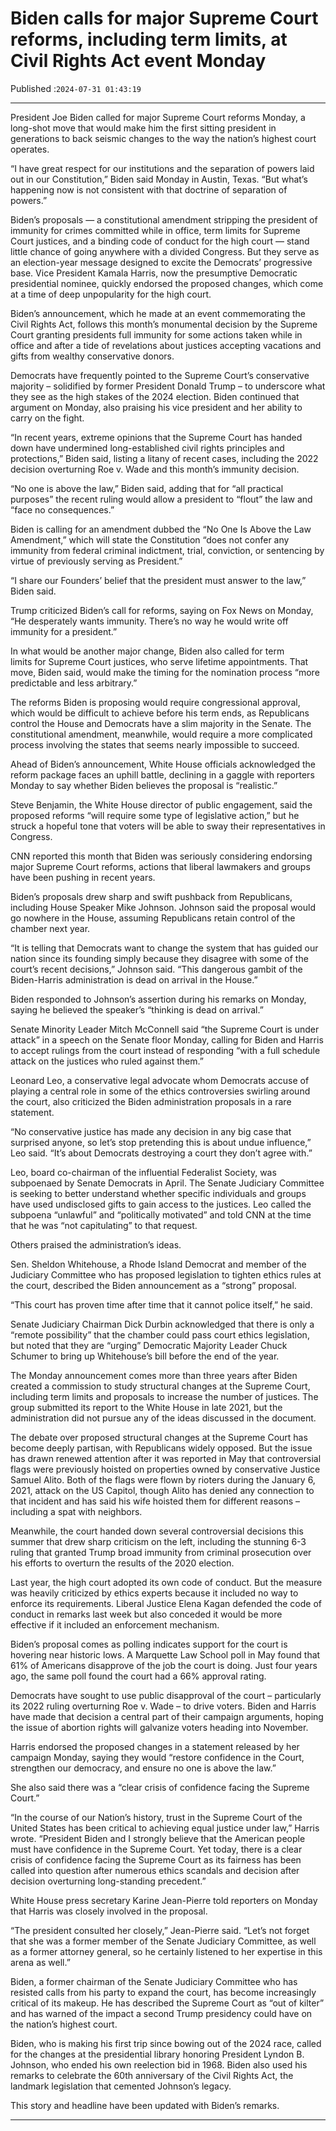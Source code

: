 # Biden calls for major Supreme Court reforms, including term limits, at Civil Rights Act event Monday

Published :`2024-07-31 01:43:19`

---

President Joe Biden called for major Supreme Court reforms Monday, a long-shot move that would make him the first sitting president in generations to back seismic changes to the way the nation’s highest court operates.

“I have great respect for our institutions and the separation of powers laid out in our Constitution,” Biden said Monday in Austin, Texas. “But what’s happening now is not consistent with that doctrine of separation of powers.”

Biden’s proposals — a constitutional amendment stripping the president of immunity for crimes committed while in office, term limits for Supreme Court justices, and a binding code of conduct for the high court — stand little chance of going anywhere with a divided Congress. But they serve as an election-year message designed to excite the Democrats’ progressive base. Vice President Kamala Harris, now the presumptive Democratic presidential nominee, quickly endorsed the proposed changes, which come at a time of deep unpopularity for the high court.

Biden’s announcement, which he made at an event commemorating the Civil Rights Act, follows this month’s monumental decision by the Supreme Court granting presidents full immunity for some actions taken while in office and after a tide of revelations about justices accepting vacations and gifts from wealthy conservative donors.

Democrats have frequently pointed to the Supreme Court’s conservative majority – solidified by former President Donald Trump – to underscore what they see as the high stakes of the 2024 election. Biden continued that argument on Monday, also praising his vice president and her ability to carry on the fight.

“In recent years, extreme opinions that the Supreme Court has handed down have undermined long-established civil rights principles and protections,” Biden said, listing a litany of recent cases, including the 2022 decision overturning Roe v. Wade and this month’s immunity decision.

“No one is above the law,” Biden said, adding that for “all practical purposes” the recent ruling would allow a president to “flout” the law and “face no consequences.”

Biden is calling for an amendment dubbed the “No One Is Above the Law Amendment,” which will state the Constitution “does not confer any immunity from federal criminal indictment, trial, conviction, or sentencing by virtue of previously serving as President.”

“I share our Founders’ belief that the president must answer to the law,” Biden said.

Trump criticized Biden’s call for reforms, saying on Fox News on Monday, “He desperately wants immunity. There’s no way he would write off immunity for a president.”

In what would be another major change, Biden also called for term limits for Supreme Court justices, who serve lifetime appointments. That move, Biden said, would make the timing for the nomination process “more predictable and less arbitrary.”

The reforms Biden is proposing would require congressional approval, which would be difficult to achieve before his term ends, as Republicans control the House and Democrats have a slim majority in the Senate. The constitutional amendment, meanwhile, would require a more complicated process involving the states that seems nearly impossible to succeed.

Ahead of Biden’s announcement, White House officials acknowledged the reform package faces an uphill battle, declining in a gaggle with reporters Monday to say whether Biden believes the proposal is “realistic.”

Steve Benjamin, the White House director of public engagement, said the proposed reforms “will require some type of legislative action,” but he struck a hopeful tone that voters will be able to sway their representatives in Congress.

CNN reported this month that Biden was seriously considering endorsing major Supreme Court reforms, actions that liberal lawmakers and groups have been pushing in recent years.

Biden’s proposals drew sharp and swift pushback from Republicans, including House Speaker Mike Johnson. Johnson said the proposal would go nowhere in the House, assuming Republicans retain control of the chamber next year.

“It is telling that Democrats want to change the system that has guided our nation since its founding simply because they disagree with some of the court’s recent decisions,” Johnson said. “This dangerous gambit of the Biden-Harris administration is dead on arrival in the House.”

Biden responded to Johnson’s assertion during his remarks on Monday, saying he believed the speaker’s “thinking is dead on arrival.”

Senate Minority Leader Mitch McConnell said “the Supreme Court is under attack” in a speech on the Senate floor Monday, calling for Biden and Harris to accept rulings from the court instead of responding “with a full schedule attack on the justices who ruled against them.”

Leonard Leo, a conservative legal advocate whom Democrats accuse of playing a central role in some of the ethics controversies swirling around the court, also criticized the Biden administration proposals in a rare statement.

“No conservative justice has made any decision in any big case that surprised anyone, so let’s stop pretending this is about undue influence,” Leo said. “It’s about Democrats destroying a court they don’t agree with.”

Leo, board co-chairman of the influential Federalist Society, was subpoenaed by Senate Democrats in April. The Senate Judiciary Committee is seeking to better understand whether specific individuals and groups have used undisclosed gifts to gain access to the justices. Leo called the subpoena “unlawful” and “politically motivated” and told CNN at the time that he was “not capitulating” to that request.

Others praised the administration’s ideas.

Sen. Sheldon Whitehouse, a Rhode Island Democrat and member of the Judiciary Committee who has proposed legislation to tighten ethics rules at the court, described the Biden announcement as a “strong” proposal.

“This court has proven time after time that it cannot police itself,” he said.

Senate Judiciary Chairman Dick Durbin acknowledged that there is only a “remote possibility” that the chamber could pass court ethics legislation, but noted that they are “urging” Democratic Majority Leader Chuck Schumer to bring up Whitehouse’s bill before the end of the year.

The Monday announcement comes more than three years after Biden created a commission to study structural changes at the Supreme Court, including term limits and proposals to increase the number of justices. The group submitted its report to the White House in late 2021, but the administration did not pursue any of the ideas discussed in the document.

The debate over proposed structural changes at the Supreme Court has become deeply partisan, with Republicans widely opposed. But the issue has drawn renewed attention after it was reported in May that controversial flags were previously hoisted on properties owned by conservative Justice Samuel Alito. Both of the flags were flown by rioters during the January 6, 2021, attack on the US Capitol, though Alito has denied any connection to that incident and has said his wife hoisted them for different reasons – including a spat with neighbors.

Meanwhile, the court handed down several controversial decisions this summer that drew sharp criticism on the left, including the stunning 6-3 ruling that granted Trump broad immunity from criminal prosecution over his efforts to overturn the results of the 2020 election.

Last year, the high court adopted its own code of conduct. But the measure was heavily criticized by ethics experts because it included no way to enforce its requirements. Liberal Justice Elena Kagan defended the code of conduct in remarks last week but also conceded it would be more effective if it included an enforcement mechanism.

Biden’s proposal comes as polling indicates support for the court is hovering near historic lows. A Marquette Law School poll in May found that 61% of Americans disapprove of the job the court is doing. Just four years ago, the same poll found the court had a 66% approval rating.

Democrats have sought to use public disapproval of the court – particularly its 2022 ruling overturning Roe v. Wade – to drive voters. Biden and Harris have made that decision a central part of their campaign arguments, hoping the issue of abortion rights will galvanize voters heading into November.

Harris endorsed the proposed changes in a statement released by her campaign Monday, saying they would “restore confidence in the Court, strengthen our democracy, and ensure no one is above the law.”

She also said there was a “clear crisis of confidence facing the Supreme Court.”

“In the course of our Nation’s history, trust in the Supreme Court of the United States has been critical to achieving equal justice under law,” Harris wrote. “President Biden and I strongly believe that the American people must have confidence in the Supreme Court. Yet today, there is a clear crisis of confidence facing the Supreme Court as its fairness has been called into question after numerous ethics scandals and decision after decision overturning long-standing precedent.”

White House press secretary Karine Jean-Pierre told reporters on Monday that Harris was closely involved in the proposal.

“The president consulted her closely,” Jean-Pierre said. “Let’s not forget that she was a former member of the Senate Judiciary Committee, as well as a former attorney general, so he certainly listened to her expertise in this arena as well.”

Biden, a former chairman of the Senate Judiciary Committee who has resisted calls from his party to expand the court, has become increasingly critical of its makeup. He has described the Supreme Court as “out of kilter” and has warned of the impact a second Trump presidency could have on the nation’s highest court.

Biden, who is making his first trip since bowing out of the 2024 race, called for the changes at the presidential library honoring President Lyndon B. Johnson, who ended his own reelection bid in 1968. Biden also used his remarks to celebrate the 60th anniversary of the Civil Rights Act, the landmark legislation that cemented Johnson’s legacy.

This story and headline have been updated with Biden’s remarks.

---

